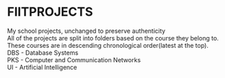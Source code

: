 # FIITPROJECTS
My school projects, unchanged to preserve authenticity  
All of the projects are split into folders based on the course they belong to.  
These courses are in descending chronological order(latest at the top).  
DBS - Database Systems  
PKS - Computer and Communication Networks  
UI - Artificial Intelligence  
